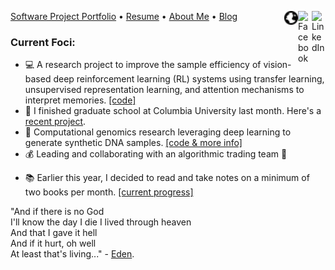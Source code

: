 [Software Project Portfolio](https://unique-divine.github.io/projects/) • [Resume](https://unique-divine.github.io/resume_public.pdf) • [About Me](https://unique-divine.github.io/about/) • [Blog](https://unique-divine.github.io/) 
[<img align="right" alt="LinkedIn" width="22px" src="https://cdn.jsdelivr.net/npm/simple-icons@v3/icons/linkedin.svg" />][LinkedIn] 
[<img align="right" alt="Facebook" width="22px" src="https://cdn.jsdelivr.net/npm/simple-icons@3.13.0/icons/facebook.svg" />][Facebook]
[<img align="right" alt="Personal Website" width="22px" src="https://raw.githubusercontent.com/iconic/open-iconic/master/svg/globe.svg" />][website]

### Current Foci:
- 💻 A research project to improve the sample efficiency of vision-based deep reinforcement learning (RL) systems using transfer learning, unsupervised representation learning, and attention mechanisms to interpret memories. [[code]](https://github.com/eskalnes/RL_memory)
- 🏫 I finished graduate school at Columbia University last month. Here's a [recent project].
- 🧬 Computational genomics research leveraging deep learning to generate synthetic DNA samples. [[code & more info]](https://github.com/Unique-Divine/GANs-for-Genomics)
- 💰 Leading and collaborating with an algorithmic trading team 👯
<!-- - 🤖 Artificial intelligence engineering work @ Applied Technology Solutions, Inc. ([ApTSi]) -->
- 📚 Earlier this year, I decided to read and take notes on a minimum of two books per month. [[current progress]][reading-list]

[Jie]: https://www.linkedin.com/in/jie-yuan-03429973/
[Itsik]: https://www.engineering.columbia.edu/faculty/itsik-peer
[ApTSi]: https://www.linkedin.com/company/aptsi/ 

[recent project]: https://github.com/Unique-Divine/Langevin-Dynamics-for-NN-Optimization
[reading-list]: http://uniquedivine.xyz/about/

"And if there is no God  
I'll know the day I die I lived through heaven  
And that I gave it hell  
And if it hurt, oh well  
At least that's living..." - [Eden](https://youtu.be/geZ_5Ri7ANg). 

<!--
-->

[website]: https://unique-divine.github.io/projects/
[LinkedIn]: https://www.linkedin.com/in/unique-divine/
[Facebook]: https://www.facebook.com/real.unique.divine 

<!--
**Unique-Divine/Unique-Divine** is a ✨ _special_ ✨ repository because its `README.md` (this file) appears on your GitHub profile.
Here are some ideas to get you started:

### Greetings, human 👋
- 🔭 I’m currently working on ...
- 🌱 I’m currently learning ...
- 👯 I’m looking to collaborate on ...
- 🤔 I’m looking for help with ...
- 💬 Ask me about ...Anki and language learning Japanese.
- 📫 How to reach me: ...
- 😄 Pronouns: ...
- ⚡ Fun fact: ...
-->
